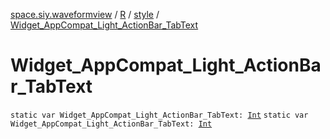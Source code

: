 [space.siy.waveformview](../../index.md) / [R](../index.md) / [style](index.md) / [Widget_AppCompat_Light_ActionBar_TabText](./-widget_-app-compat_-light_-action-bar_-tab-text.md)

# Widget_AppCompat_Light_ActionBar_TabText

`static var Widget_AppCompat_Light_ActionBar_TabText: `[`Int`](https://kotlinlang.org/api/latest/jvm/stdlib/kotlin/-int/index.html)
`static var Widget_AppCompat_Light_ActionBar_TabText: `[`Int`](https://kotlinlang.org/api/latest/jvm/stdlib/kotlin/-int/index.html)